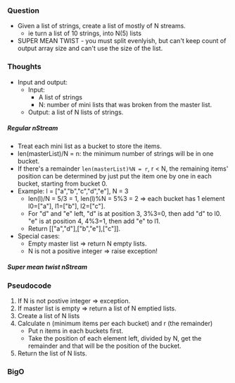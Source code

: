 ### Question
- Given a list of strings, create a list of mostly of N streams.
    - ie turn a list of 10 strings, into N(5) lists
- SUPER MEAN TWIST - you must split evenlyish, but can't keep count of output array size and can't use the size of the list.

### Thoughts
- Input and output:
    - Input: 
        - A list of strings
        - N: number of mini lists that was broken from the master list.
    - Output: a list of N lists of strings.

##### Regular nStream
- Treat each mini list as a bucket to store the items.
- len(masterList)/N = n: the minimum number of strings will be in one bucket.
- If there's a remainder `len(masterList)%N = r`, r < N, the remaining items' position can be determined by just put the item one by one in each bucket, starting from bucket 0.
- Example: l = ["a","b","c","d","e"], N = 3
    - len(l)/N = 5/3 = 1, len(l)%N = 5%3 = 2 => each bucket has 1 element l0=["a"], l1=["b"], l2=["c"].
    - For "d" and "e" left, "d" is at position 3, 3%3=0, then add "d" to l0. "e" is at position 4, 4%3=1, then add "e" to l1.
    - Return [["a","d"],["b","e"],["c"]].
- Special cases: 
    - Empty master list => return N empty lists.
    - N is not a positive integer => raise exception!

##### Super mean twist nStream

### Pseudocode
1. If N is not postive integer => exception.
2. If master list is empty => return a list of N emptied lists.
3. Create a list of N lists
4. Calculate n (minimum items per each bucket) and r (the remainder)
    - Put n items in each buckets first.
    - Take the position of each element left, divided by N, get the remainder and that will be the position of the bucket.
5. Return the list of N lists.

### BigO